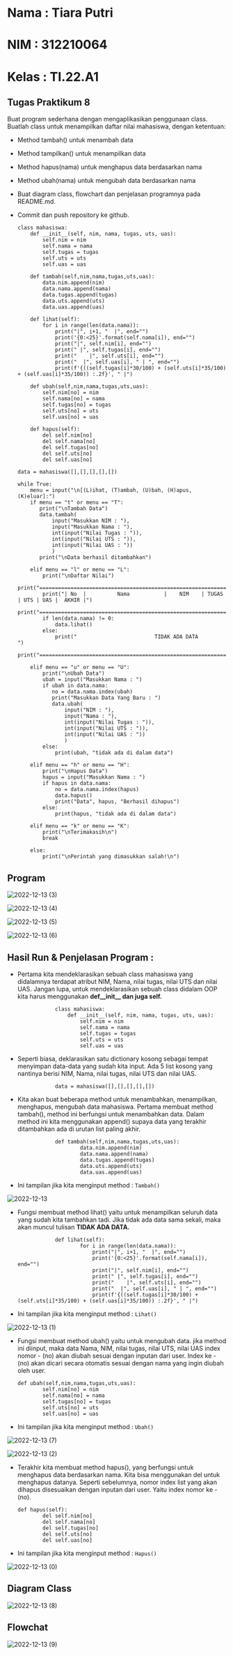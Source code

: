 # Nama    : Tiara Putri
# NIM     : 312210064
# Kelas   : TI.22.A1

## Tugas Praktikum 8

Buat program sederhana dengan mengaplikasikan penggunaan class. Buatlah class untuk menampilkan daftar nilai mahasiswa, dengan ketentuan:

- Method tambah() untuk menambah data
- Method tampilkan() untuk menampilkan data
- Method hapus(nama) untuk menghapus data berdasarkan nama
- Method ubah(nama) untuk mengubah data berdasarkan nama
- Buat diagram class, flowchart dan penjelasan programnya pada README.md.
- Commit dan push repository ke github.

      class mahasiswa:
          def __init__(self, nim, nama, tugas, uts, uas):
              self.nim = nim
              self.nama = nama
              self.tugas = tugas
              self.uts = uts
              self.uas = uas

          def tambah(self,nim,nama,tugas,uts,uas):
              data.nim.append(nim)
              data.nama.append(nama)
              data.tugas.append(tugas)
              data.uts.append(uts)
              data.uas.append(uas)

          def lihat(self):
              for i in range(len(data.nama)):
                  print("|", i+1, "  |", end="")
                  print('{0:<25}'.format(self.nama[i]), end="")
                  print("|", self.nim[i], end="")
                  print(" |", self.tugas[i], end="")
                  print("    |", self.uts[i], end="")
                  print("  |", self.uas[i], " | ", end="")
                  print(f'{((self.tugas[i]*30/100) + (self.uts[i]*35/100) + (self.uas[i]*35/100)) :.2f}', " |")

          def ubah(self,nim,nama,tugas,uts,uas):
              self.nim[no] = nim
              self.nama[no] = nama
              self.tugas[no] = tugas
              self.uts[no] = uts
              self.uas[no] = uas

          def hapus(self):
              del self.nim[no]
              del self.nama[no]
              del self.tugas[no]
              del self.uts[no]
              del self.uas[no]

      data = mahasiswa([],[],[],[],[])

      while True:
          menu = input("\n[(L)ihat, (T)ambah, (U)bah, (H)apus, (K)eluar]:")
          if menu == "t" or menu == "T":
             print("\nTambah Data")
             data.tambah(
                 input("Masukkan NIM : "),
                 input("Masukkan Nama : "),
                 int(input("Nilai Tugas : ")),
                 int(input("Nilai UTS : ")),
                 int(input("Nilai UAS : "))
                 )
             print("\nData berhasil ditambahkan")

          elif menu == "l" or menu == "L":
              print("\nDaftar Nilai")
              print("==========================================================================")
              print("| No  |          Nama           |    NIM    | TUGAS | UTS | UAS |  AKHIR |")
              print("==========================================================================")
              if len(data.nama) != 0:
                  data.lihat()
              else:
                  print("                         TIDAK ADA DATA                               ")
              print("==========================================================================")

          elif menu == "u" or menu == "U":
              print("\nUbah Data")
              ubah = input("Masukkan Nama : ")
              if ubah in data.nama:
                 no = data.nama.index(ubah)
                 print("Masukkan Data Yang Baru : ")
                 data.ubah(
                     input("NIM : "),
                     input("Nama : "),
                     int(input("Nilai Tugas : ")),
                     int(input("Nilai UTS : ")),
                     int(input("Nilai UAS : "))
                     )
              else:
                  print(ubah, "tidak ada di dalam data")

          elif menu == "h" or menu == "H":
              print("\nHapus Data")
              hapus = input("Masukkan Nama : ")
              if hapus in data.nama:
                  no = data.nama.index(hapus)
                  data.hapus()
                  print("Data", hapus, "Berhasil dihapus")
              else:
                  print(hapus, "tidak ada di dalam data")

          elif menu == "k" or menu == "K":
              print("\nTerimakasih\n")
              break

          else:
              print("\nPerintah yang dimasukkan salah!\n")
              
## Program

![2022-12-13 (3)](https://user-images.githubusercontent.com/115775237/207317789-e7eed327-faf7-4a98-b935-a4ea86d1b9f5.png)

![2022-12-13 (4)](https://user-images.githubusercontent.com/115775237/207317841-76c0d36c-955e-4fc2-a03f-8ac141024946.png)

![2022-12-13 (5)](https://user-images.githubusercontent.com/115775237/207317877-ee6e3451-8cfe-45ea-a8dc-5d40528cf6f1.png)

![2022-12-13 (6)](https://user-images.githubusercontent.com/115775237/207317917-d8542e9f-8d99-4815-ac21-e7b74c46b314.png)

## Hasil Run & Penjelasan Program :

- Pertama kita mendeklarasikan sebuah class mahasiswa yang didalamnya terdapat atribut NIM, Nama, nilai tugas, nilai UTS dan nilai UAS. Jangan lupa, untuk mendeklarasikan sebuah class didalam OOP kita harus menggunakan **def__init__ dan juga self.**

                  class mahasiswa:
                      def __init__(self, nim, nama, tugas, uts, uas):
                          self.nim = nim
                          self.nama = nama
                          self.tugas = tugas
                          self.uts = uts
                          self.uas = uas

- Seperti biasa, deklarasikan satu dictionary kosong sebagai tempat menyimpan data-data yang sudah kita input. Ada 5 list kosong yang nantinya berisi NIM, Nama, nilai tugas, nilai UTS dan nilai UAS.

                  data = mahasiswa([],[],[],[],[])  

- Kita akan buat beberapa method untuk menambahkan, menampilkan, menghapus, mengubah data mahasiswa. Pertama membuat method tambah(), method ini berfungsi untuk menambahkan data. Dalam method ini kita menggunakan append() supaya data yang terakhir ditambahkan ada di urutan list paling akhir.

                  def tambah(self,nim,nama,tugas,uts,uas):
                          data.nim.append(nim)
                          data.nama.append(nama)
                          data.tugas.append(tugas)
                          data.uts.append(uts)
                          data.uas.append(uas)         
              
- Ini tampilan jika kita menginput method : `Tambah()`

![2022-12-13](https://user-images.githubusercontent.com/115775237/207318389-c6ebbd86-44dd-4312-ba27-cd10b76cc2d0.png)

- Fungsi membuat method lihat() yaitu untuk menampilkan seluruh data yang sudah kita tambahkan tadi. Jika tidak ada data sama sekali, maka akan muncul tulisan **TIDAK ADA DATA.**

                  def lihat(self):
                          for i in range(len(data.nama)):
                              print("|", i+1, "  |", end="")
                              print('{0:<25}'.format(self.nama[i]), end="")
                              print("|", self.nim[i], end="")
                              print(" |", self.tugas[i], end="")
                              print("    |", self.uts[i], end="")
                              print("  |", self.uas[i], " | ", end="")
                              print(f'{((self.tugas[i]*30/100) + (self.uts[i]*35/100) + (self.uas[i]*35/100)) :.2f}', " |")
                              
- Ini tampilan jika kita menginput method : `Lihat()`

![2022-12-13 (1)](https://user-images.githubusercontent.com/115775237/207318604-49733514-5413-4906-9512-5d4d597c8b18.png)

- Fungsi membuat method ubah() yaitu untuk mengubah data. jika method ini diinput, maka data Nama, NIM, nilai tugas, nilai UTS, nilai UAS index nomor - (no) akan diubah sesuai dengan inputan dari user. Index ke - (no) akan dicari secara otomatis sesuai dengan nama yang ingin diubah oleh user.

      def ubah(self,nim,nama,tugas,uts,uas):
              self.nim[no] = nim
              self.nama[no] = nama
              self.tugas[no] = tugas
              self.uts[no] = uts
              self.uas[no] = uas

- Ini tampilan jika kita menginput method : `Ubah()`

![2022-12-13 (7)](https://user-images.githubusercontent.com/115775237/207318776-bdd4e706-7b72-4317-bf44-684f7ca52a02.png)

![2022-12-13 (2)](https://user-images.githubusercontent.com/115775237/207318899-849b3d73-d152-480e-995e-6e11a4cdbf36.png)

- Terakhir kita membuat method hapus(), yang berfungsi untuk menghapus data berdasarkan nama. Kita bisa menggunakan del untuk menghapus datanya. Seperti sebelumnya, nomor index list yang akan dihapus disesuaikan dengan inputan dari user. Yaitu index nomor ke - (no).

      def hapus(self):
              del self.nim[no]
              del self.nama[no]
              del self.tugas[no]
              del self.uts[no]
              del self.uas[no]

- Ini tampilan jika kita menginput method : `Hapus()`

![2022-12-13 (0)](https://user-images.githubusercontent.com/115775237/207319174-02205b38-7000-42b1-895e-1f275c6313af.png)

## Diagram Class 

![2022-12-13 (8)](https://user-images.githubusercontent.com/115775237/207319506-5bf0895a-d995-461c-b308-9c37de340da1.jpeg)

## Flowchat

![2022-12-13 (9)](https://user-images.githubusercontent.com/115775237/207319763-51d94963-83f2-4228-9578-ad176f0b937d.png)

